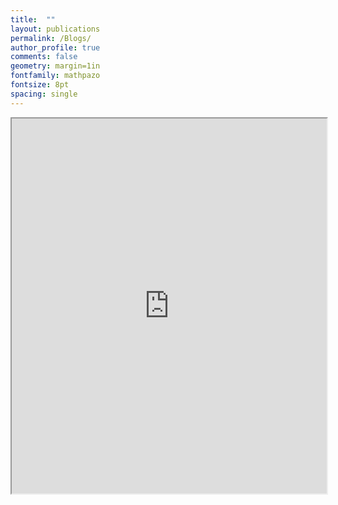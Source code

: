 ```yaml
---
title:  ""
layout: publications
permalink: /Blogs/
author_profile: true
comments: false
geometry: margin=1in
fontfamily: mathpazo
fontsize: 8pt
spacing: single
---
```

<!--
<iframe src="/assets/images/yy/T32-slides.pdf" width="100%" height="600px"></iframe>
-->

<iframe src="https://mozilla.github.io/pdfjs/web/viewer.html?file=/assets/images/yy/T32-slides.pdf" width="100%" height="600px"></iframe>


<!--
Blog Page

{% for post in site.posts %}
  {% include archive-single.html %}
{% endfor %}
-->
